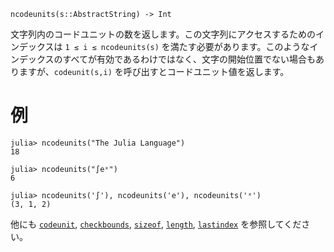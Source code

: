 ```
ncodeunits(s::AbstractString) -> Int
```

文字列内のコードユニットの数を返します。この文字列にアクセスするためのインデックスは `1 ≤ i ≤ ncodeunits(s)` を満たす必要があります。このようなインデックスのすべてが有効であるわけではなく、文字の開始位置でない場合もありますが、`codeunit(s,i)` を呼び出すとコードユニット値を返します。

# 例

```jldoctest
julia> ncodeunits("The Julia Language")
18

julia> ncodeunits("∫eˣ")
6

julia> ncodeunits('∫'), ncodeunits('e'), ncodeunits('ˣ')
(3, 1, 2)
```

他にも [`codeunit`](@ref), [`checkbounds`](@ref), [`sizeof`](@ref), [`length`](@ref), [`lastindex`](@ref) を参照してください。

